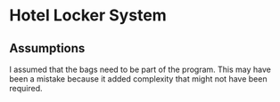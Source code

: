 # Hotel Locker System

## Assumptions
I assumed that the bags need to be part of the program.
This may have been a mistake because it added complexity that might not have been required.